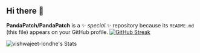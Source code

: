 ## Hi there 👋


**PandaPatch/PandaPatch** is a ✨ _special_ ✨ repository because its `README.md` (this file) appears on your GitHub profile.
<img align="right">
[![GitHub Streak](https://streak-stats.demolab.com?user=vishwajeet-londhe&card_width=400)](https://git.io/streak-stats) 
</img>



![vishwajeet-londhe's Stats](https://github-readme-stats.vercel.app/api?username=vishwajeet-londhe&theme=default&show_icons=true&hide_border=false&align="left"&count_private=true)
